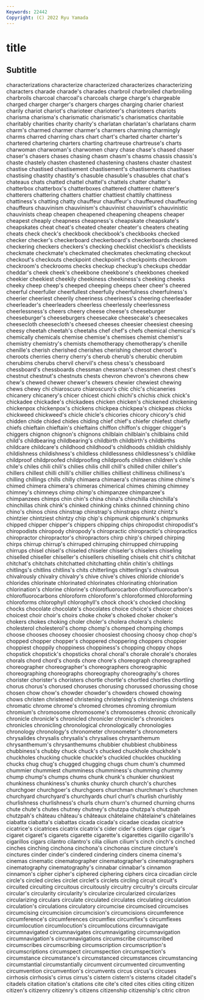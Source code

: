 ```yaml
---
Keywords: 22442
Copyright: (C) 2022 Ryu Yamada
---
```



# title

## Subtitle
 characterizations characterize characterized characterizes characterizing characters
charade charade's charades charbroil charbroiled charbroiling charbroils charcoal charcoal's charcoals
charge charge's chargeable charged charger charger's chargers charges charging charier
chariest charily chariot chariot's charioteer charioteer's charioteers chariots charisma charisma's
charismatic charismatic's charismatics charitable charitably charities charity charity's charlatan charlatan's
charlatans charm charm's charmed charmer charmer's charmers charming charmingly charms
charred charring chars chart chart's charted charter charter's chartered chartering
charters charting chartreuse chartreuse's charts charwoman charwoman's charwomen chary chase
chase's chased chaser chaser's chasers chases chasing chasm chasm's chasms
chassis chassis's chaste chastely chasten chastened chastening chastens chaster chastest
chastise chastised chastisement chastisement's chastisements chastises chastising chastity chastity's chasuble
chasuble's chasubles chat chat's chateaus chats chatted chattel chattel's chattels
chatter chatter's chatterbox chatterbox's chatterboxes chattered chatterer chatterer's chatterers chattering
chatters chattier chattiest chattily chattiness chattiness's chatting chatty chauffeur chauffeur's
chauffeured chauffeuring chauffeurs chauvinism chauvinism's chauvinist chauvinist's chauvinistic chauvinists cheap
cheapen cheapened cheapening cheapens cheaper cheapest cheaply cheapness cheapness's cheapskate
cheapskate's cheapskates cheat cheat's cheated cheater cheater's cheaters cheating cheats
check check's checkbook checkbook's checkbooks checked checker checker's checkerboard checkerboard's
checkerboards checkered checkering checkers checkers's checking checklist checklist's checklists checkmate
checkmate's checkmated checkmates checkmating checkout checkout's checkouts checkpoint checkpoint's checkpoints
checkroom checkroom's checkrooms checks checkup checkup's checkups cheddar cheddar's cheek
cheek's cheekbone cheekbone's cheekbones cheeked cheekier cheekiest cheekily cheekiness cheekiness's
cheeking cheeks cheeky cheep cheep's cheeped cheeping cheeps cheer cheer's
cheered cheerful cheerfuller cheerfullest cheerfully cheerfulness cheerfulness's cheerier cheeriest cheerily
cheeriness cheeriness's cheering cheerleader cheerleader's cheerleaders cheerless cheerlessly cheerlessness cheerlessness's
cheers cheery cheese cheese's cheeseburger cheeseburger's cheeseburgers cheesecake cheesecake's cheesecakes
cheesecloth cheesecloth's cheesed cheeses cheesier cheesiest cheesing cheesy cheetah cheetah's
cheetahs chef chef's chefs chemical chemical's chemically chemicals chemise chemise's
chemises chemist chemist's chemistry chemistry's chemists chemotherapy chemotherapy's chenille chenille's
cherish cherished cherishes cherishing cheroot cheroot's cheroots cherries cherry cherry's
cherub cherub's cherubic cherubim cherubims cherubs chervil chervil's chess chess's
chessboard chessboard's chessboards chessman chessman's chessmen chest chest's chestnut chestnut's
chestnuts chests chevron chevron's chevrons chew chew's chewed chewer chewer's
chewers chewier chewiest chewing chews chewy chi chiaroscuro chiaroscuro's chic
chic's chicaneries chicanery chicanery's chicer chicest chichi chichi's chichis chick
chick's chickadee chickadee's chickadees chicken chicken's chickened chickening chickenpox chickenpox's
chickens chickpea chickpea's chickpeas chicks chickweed chickweed's chicle chicle's chicories
chicory chicory's chid chidden chide chided chides chiding chief chief's
chiefer chiefest chiefly chiefs chieftain chieftain's chieftains chiffon chiffon's chigger
chigger's chiggers chignon chignon's chignons chilblain chilblain's chilblains child child's
childbearing childbearing's childbirth childbirth's childbirths childcare childcare's childhood childhood's childhoods
childish childishly childishness childishness's childless childlessness childlessness's childlike childproof childproofed
childproofing childproofs children children's chile chile's chiles chili chili's chilies
chilis chill chill's chilled chiller chiller's chillers chillest chilli chilli's
chillier chillies chilliest chilliness chilliness's chilling chillings chills chilly chimaera
chimaera's chimaeras chime chime's chimed chimera chimera's chimeras chimerical chimes
chiming chimney chimney's chimneys chimp chimp's chimpanzee chimpanzee's chimpanzees chimps
chin chin's china china's chinchilla chinchilla's chinchillas chink chink's chinked
chinking chinks chinned chinning chino chino's chinos chins chinstrap chinstrap's
chinstraps chintz chintz's chintzier chintziest chintzy chip chip's chipmunk chipmunk's
chipmunks chipped chipper chipper's chippers chipping chips chiropodist chiropodist's chiropodists
chiropody chiropody's chiropractic chiropractic's chiropractics chiropractor chiropractor's chiropractors chirp chirp's
chirped chirping chirps chirrup chirrup's chirruped chirruping chirrupped chirrupping chirrups
chisel chisel's chiseled chiseler chiseler's chiselers chiseling chiselled chiseller chiseller's
chisellers chiselling chisels chit chit's chitchat chitchat's chitchats chitchatted chitchatting
chitin chitin's chitlings chitlings's chitlins chitlins's chits chitterlings chitterlings's chivalrous
chivalrously chivalry chivalry's chive chive's chives chloride chloride's chlorides chlorinate
chlorinated chlorinates chlorinating chlorination chlorination's chlorine chlorine's chlorofluorocarbon chlorofluorocarbon's chlorofluorocarbons
chloroform chloroform's chloroformed chloroforming chloroforms chlorophyll chlorophyll's chock chock's chocked
chocking chocks chocolate chocolate's chocolates choice choice's choicer choices choicest
choir choir's choirs choke choke's choked choker choker's chokers chokes
choking choler choler's cholera cholera's choleric cholesterol cholesterol's chomp chomp's
chomped chomping chomps choose chooses choosey choosier choosiest choosing choosy
chop chop's chopped chopper chopper's choppered choppering choppers choppier choppiest
choppily choppiness choppiness's chopping choppy chops chopstick chopstick's chopsticks choral
choral's chorale chorale's chorales chorals chord chord's chords chore chore's
choreograph choreographed choreographer choreographer's choreographers choreographic choreographing choreographs choreography choreography's
chores chorister chorister's choristers chortle chortle's chortled chortles chortling chorus
chorus's chorused choruses chorusing chorussed chorussing chose chosen chow chow's
chowder chowder's chowders chowed chowing chows christen christened christening christening's
christenings christens chromatic chrome chrome's chromed chromes chroming chromium chromium's
chromosome chromosome's chromosomes chronic chronically chronicle chronicle's chronicled chronicler chronicler's
chroniclers chronicles chronicling chronological chronologically chronologies chronology chronology's chronometer chronometer's
chronometers chrysalides chrysalis chrysalis's chrysalises chrysanthemum chrysanthemum's chrysanthemums chubbier chubbiest
chubbiness chubbiness's chubby chuck chuck's chucked chuckhole chuckhole's chuckholes chucking
chuckle chuckle's chuckled chuckles chuckling chucks chug chug's chugged chugging
chugs chum chum's chummed chummier chummiest chumminess chumminess's chumming chummy
chump chump's chumps chums chunk chunk's chunkier chunkiest chunkiness chunkiness's
chunks chunky church church's churches churchgoer churchgoer's churchgoers churchman churchman's
churchmen churchyard churchyard's churchyards churl churl's churlish churlishly churlishness churlishness's
churls churn churn's churned churning churns chute chute's chutes chutney
chutney's chutzpa chutzpa's chutzpah chutzpah's château château's châteaux châtelaine châtelaine's
châtelaines ciabatta ciabatta's ciabattas cicada cicada's cicadae cicadas cicatrice cicatrice's
cicatrices cicatrix cicatrix's cider cider's ciders cigar cigar's cigaret cigaret's
cigarets cigarette cigarette's cigarettes cigarillo cigarillo's cigarillos cigars cilantro cilantro's
cilia cilium cilium's cinch cinch's cinched cinches cinching cinchona cinchona's
cinchonas cincture cincture's cinctures cinder cinder's cindered cindering cinders cinema
cinema's cinemas cinematic cinematographer cinematographer's cinematographers cinematography cinematography's cinnabar cinnabar's
cinnamon cinnamon's cipher cipher's ciphered ciphering ciphers circa circadian circle
circle's circled circles circlet circlet's circlets circling circuit circuit's circuited
circuiting circuitous circuitously circuitry circuitry's circuits circular circular's circularity circularity's
circularize circularized circularizes circularizing circulars circulate circulated circulates circulating circulation
circulation's circulations circulatory circumcise circumcised circumcises circumcising circumcision circumcision's circumcisions
circumference circumference's circumferences circumflex circumflex's circumflexes circumlocution circumlocution's circumlocutions circumnavigate
circumnavigated circumnavigates circumnavigating circumnavigation circumnavigation's circumnavigations circumscribe circumscribed circumscribes circumscribing
circumscription circumscription's circumscriptions circumspect circumspection circumspection's circumstance circumstance's circumstanced circumstances
circumstancing circumstantial circumstantially circumvent circumvented circumventing circumvention circumvention's circumvents circus
circus's circuses cirrhosis cirrhosis's cirrus cirrus's cistern cistern's cisterns citadel
citadel's citadels citation citation's citations cite cite's cited cites cities
citing citizen citizen's citizenry citizenry's citizens citizenship citizenship's citric citron
